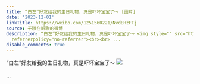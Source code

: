 ```yaml
---
title: “白左”好友给我的生日礼物，真是吓坏宝宝了～ [图片]
date: '2023-12-01'
linkTitle: https://weibo.com/1251560221/NvdEHzFTj
source: 子陵在听歌的微博
description: “白左”好友给我的生日礼物，真是吓坏宝宝了～ <img style="" src="https://tvax4.sinaimg.cn/large/4a994b1dgy1hkf3tmx8naj20u011ijx0.jpg"
  referrerpolicy="no-referrer"><br><br> ...
disable_comments: true
---
```

“白左”好友给我的生日礼物，真是吓坏宝宝了～ <img style="" src="https://tvax4.sinaimg.cn/large/4a994b1dgy1hkf3tmx8naj20u011ijx0.jpg" referrerpolicy="no-referrer"><br><br> ...